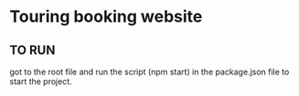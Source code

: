 # Touring booking website

## TO RUN

got to the root file and run the script (npm start) in the package.json file to start the project.